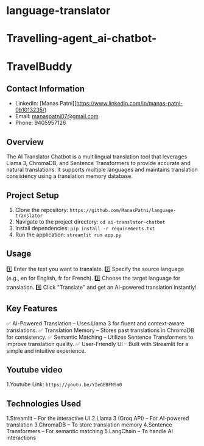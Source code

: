 # language-translator
# Travelling-agent_ai-chatbot-
# TravelBuddy

## Contact Information
- LinkedIn: [Manas Patni][https://www.linkedin.com/in/manas-patni-0b1013235/)
- Email: manaspatni07@gmail.com 
- Phone: 9405957126

## Overview
The AI Translator Chatbot is a multilingual translation tool that leverages Llama 3, ChromaDB, and Sentence Transformers to provide accurate and natural translations. It supports multiple languages and maintains translation consistency using a translation memory database.

## Project Setup
1. Clone the repository: `https://github.com/ManasPatni/language-translator`
2. Navigate to the project directory: `cd ai-translator-chatbot`
3. Install dependencies: `pip install -r requirements.txt`
4. Run the application: `streamlit run app.py`

## Usage
1️⃣ Enter the text you want to translate.
2️⃣ Specify the source language (e.g., en for English, fr for French).
3️⃣ Choose the target language for translation.
4️⃣ Click "Translate" and get an AI-powered translation instantly!

## Key Features
✅ AI-Powered Translation – Uses Llama 3 for fluent and context-aware translations.
✅ Translation Memory – Stores past translations in ChromaDB for consistency.
✅ Semantic Matching – Utilizes Sentence Transformers to improve translation quality.
✅ User-Friendly UI – Built with Streamlit for a simple and intuitive experience.

## Youtube video
1.Youtube Link: `https://youtu.be/YIeGEBFNSn0`

## Technologies Used
1.Streamlit – For the interactive UI
2.Llama 3 (Groq API) – For AI-powered translation
3.ChromaDB – To store translation memory
4.Sentence Transformers – For semantic matching
5.LangChain – To handle AI interactions






